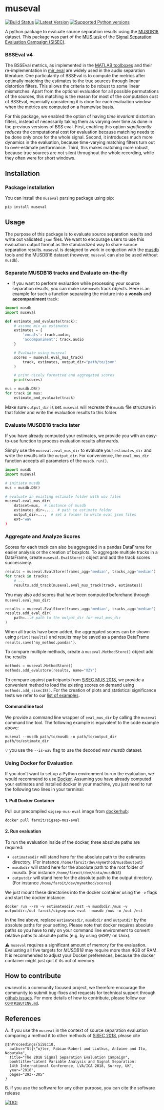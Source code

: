 # museval

[![Build Status](https://github.com/sigsep/sigsep-mus-eval/workflows/CI/badge.svg)](https://github.com/sigsep/sigsep-mus-eval/actions?query=workflow%3ACI+branch%3Amaster+event%3Apush)
[![Latest Version](https://img.shields.io/pypi/v/museval.svg)](https://pypi.python.org/pypi/museval)
[![Supported Python versions](https://img.shields.io/pypi/pyversions/museval.svg)](https://pypi.python.org/pypi/museval)

A python package to evaluate source separation results using the [MUSDB18](https://sigsep.github.io/musdb) dataset. This package was part of the [MUS task](https://sisec.inria.fr/home/2018-professionally-produced-music-recordings/) of the [Signal Separation Evaluation Campaign (SISEC)](https://sisec.inria.fr/).

### BSSEval v4

The BSSEval metrics, as implemented in the [MATLAB toolboxes](http://bass-db.gforge.inria.fr/bss_eval/) and their re-implementation in [mir_eval](http://craffel.github.io/mir_eval/#module-mir_eval.separation) are widely used in the audio separation literature. One particularity of BSSEval is to compute the metrics after optimally matching the estimates to the true sources through linear distortion filters. This allows the criteria to be robust to some linear mismatches. Apart from the optional evaluation for all possible permutations of the sources, this matching is the reason for most of the computation cost of BSSEval, especially considering it is done for each evaluation window when the metrics are computed on a framewise basis.

For this package, we enabled the option of having _time invariant_ distortion filters, instead of necessarily taking them as varying over time as done in the previous versions of BSS eval. First, enabling this option _significantly reduces_ the computational cost for evaluation because matching needs to be done only once for the whole signal. Second, it introduces much more dynamics in the evaluation, because time-varying matching filters turn out to over-estimate performance. Third, this makes matching more robust, because true sources are not silent throughout the whole recording, while they often were for short windows.

## Installation

### Package installation

You can install the `museval` parsing package using pip:

```bash
pip install museval
```

## Usage

The purpose of this package is to evaluate source separation results and write out validated `json` files. We want to encourage users to use this evaluation output format as the standardized way to share source separation results. `museval` is designed to work in conjuction with the [musdb](https://github.com/sigsep/sigsep-mus-db) tools and the MUSDB18 dataset (however, `museval` can also be used without `musdb`).

### Separate MUSDB18 tracks and Evaluate on-the-fly

- If you want to perform evaluation while processing your source separation results, you can make use `musdb` track objects.
Here is an example for such a function separating the mixture into a __vocals__ and __accompaniment__ track:

```python
import musdb
import museval

def estimate_and_evaluate(track):
    # assume mix as estimates
    estimates = {
        'vocals': track.audio,
        'accompaniment': track.audio
    }

    # Evaluate using museval
    scores = museval.eval_mus_track(
        track, estimates, output_dir="path/to/json"
    )

    # print nicely formatted and aggregated scores
    print(scores)

mus = musdb.DB()
for track in mus:
    estimate_and_evaluate(track)

```

Make sure `output_dir` is set. `museval` will recreate the `musdb` file structure in that folder and write the evaluation results to this folder.

### Evaluate MUSDB18 tracks later

If you have already computed your estimates, we provide you with an easy-to-use function to process evaluation results afterwards.

Simply use the `museval.eval_mus_dir` to evaluate your `estimates_dir` and write the results into the `output_dir`. For convenience, the `eval_mus_dir` function accepts all parameters of the `musdb.run()`.

```python
import musdb
import museval

# initiate musdb
mus = musdb.DB()

# evaluate an existing estimate folder with wav files
museval.eval_mus_dir(
    dataset=mus,  # instance of musdb
    estimates_dir=...,  # path to estimate folder
    output_dir=...,  # set a folder to write eval json files
    ext='wav
)
```

### Aggregate and Analyze Scores

Scores for each track can also be aggregated in a pandas DataFrame for easier analysis or the creation of boxplots.
To aggregate multiple tracks in a DataFrame, create `museval.EvalStore()` object and add the track scores successively.

```python
results = museval.EvalStore(frames_agg='median', tracks_agg='median')
for track in tracks:
    # ...
    results.add_track(museval.eval_mus_track(track, estimates))
```

You may also add scores that have been computed beforehand through `museval.eval_mus_dir`:
```python
results = museval.EvalStore(frames_agg='median', tracks_agg='median')
results.add_eval_dir(
    path=...# path to the output_dir for eval_mus_dir
)
```

When all tracks have been added, the aggregated scores can be shown using `print(results)` and results may be saved as a pandas DataFrame `results.save('my_method.pandas')`.

To compare multiple methods, create a `museval.MethodStore()` object add the results

```python
methods = museval.MethodStore()
methods.add_evalstore(results, name="XZY")
```

To compare against participants from [SiSEC MUS 2018](https://github.com/sigsep/sigsep-mus-2018), we provide a convenient method to load the existing scores on demand using `methods.add_sisec18()`. For the creation of plots and statistical significance tests we refer to our [list of examples](/examples).

#### Commandline tool

We provide a command line wrapper of `eval_mus_dir` by calling the `museval` command line tool. The following example is equivalent to the code example above:

```
museval --musdb path/to/musdb -o path/to/output_dir path/to/estimate_dir
```

:bulb: you use the `--is-wav` flag to use the decoded wav _musdb_ dataset.

### Using Docker for Evaluation

If you don't want to set up a Python environment to run the evaluation, we would recommend to use [Docker](http://docker.com). Assuming you have already computed your estimates and installed docker in your machine, you just need to run the following two lines in your terminal:

#### 1. Pull Docker Container

Pull our precompiled `sigsep-mus-eval` image from [dockerhub](https://hub.docker.com/r/faroit/sigsep-mus-eval/):

```
docker pull faroit/sigsep-mus-eval
```

#### 2. Run evaluation

To run the evaluation inside of the docker, three absolute paths are required:

* `estimatesdir` will stand here for the absolute path to the estimates directory. (For instance `/home/faroit/dev/mymethod/musdboutput`)
* `musdbdir` will stand here for the absolute path to the root folder of musdb. (For instance `/home/faroit/dev/data/musdb18`)
* `outputdir` will stand here for the absolute path to the output directory. (For instance `/home/faroit/dev/mymethod/scores`)

We just mount these directories into the docker container using the `-v` flags and start the docker instance:

```
docker run --rm -v estimatesdir:/est -v musdbdir:/mus -v outputdir:/out faroit/sigsep-mus-eval --musdb /mus -o /out /est
```

In the line above, replace `estimatesdir`, `musdbdir` and `outputdir` by the absolute paths for your setting.  Please note that docker requires absolute paths so you have to rely on your command line environment to convert relative paths to absolute paths (e.g. by using `$HOME/` on Unix).

:warning: `museval` requires a significant amount of memory for the evaluation. Evaluating all five targets for _MUSDB18_ may require more than 4GB of RAM. It is recommended to adjust your Docker preferences, because the docker container might just quit if its out of memory.

## How to contribute

_museval_ is a community focused project, we therefore encourage the community to submit bug-fixes and requests for technical support through [github issues](https://github.com/sigsep/sigsep-mus-eval/issues/new). For more details of how to contribute, please follow our [`CONTRIBUTING.md`](CONTRIBUTING.md). 

## References

A. If you use the `museval` in the context of source separation evaluation comparing a method it to other methods of [SiSEC 2018](http://sisec18.unmix.app/), please cite

```
@InProceedings{SiSEC18,
  author="St{\"o}ter, Fabian-Robert and Liutkus, Antoine and Ito, Nobutaka",
  title="The 2018 Signal Separation Evaluation Campaign",
  booktitle="Latent Variable Analysis and Signal Separation:
  14th International Conference, LVA/ICA 2018, Surrey, UK",
  year="2018",
  pages="293--305"
}
```

B. if you use the software for any other purpose, you can cite the software release

[![DOI](https://zenodo.org/badge/DOI/10.5281/zenodo.3376621.svg)](https://doi.org/10.5281/zenodo.3376621)
